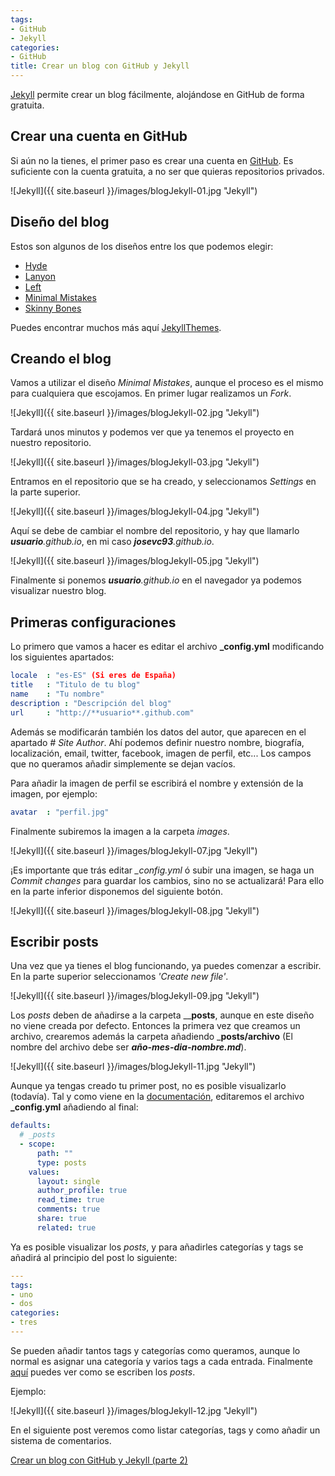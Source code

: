 ```yaml
---
tags:
- GitHub
- Jekyll
categories:
- GitHub
title: Crear un blog con GitHub y Jekyll
---
```

[Jekyll](http://jekyllrb.com/) permite crear un blog fácilmente, alojándose en GitHub de forma gratuita. 

## Crear una cuenta en GitHub

Si aún no la tienes, el primer paso es crear una cuenta en [GitHub](https://github.com/). Es suficiente con la cuenta gratuita, a no ser que quieras repositorios privados.

![Jekyll]({{ site.baseurl }}/images/blogJekyll-01.jpg "Jekyll")

## Diseño del blog

Estos son algunos de los diseños entre los que podemos elegir:

* [Hyde](https://github.com/poole/hyde)
* [Lanyon](https://github.com/poole/lanyon)
* [Left](https://github.com/holman/left)
* [Minimal Mistakes](https://github.com/mmistakes/minimal-mistakes)
* [Skinny Bones](https://github.com/mmistakes/skinny-bones-jekyll)

Puedes encontrar muchos más aquí [JekyllThemes](http://jekyllthemes.org/).

## Creando el blog

Vamos a utilizar el diseño *Minimal Mistakes*, aunque el proceso es el mismo para cualquiera que escojamos. En primer lugar realizamos un *Fork*.

![Jekyll]({{ site.baseurl }}/images/blogJekyll-02.jpg "Jekyll")

Tardará unos minutos y podemos ver que ya tenemos el proyecto en nuestro repositorio.

![Jekyll]({{ site.baseurl }}/images/blogJekyll-03.jpg "Jekyll")

Entramos en el repositorio que se ha creado, y seleccionamos *Settings* en la parte superior.

![Jekyll]({{ site.baseurl }}/images/blogJekyll-04.jpg "Jekyll")

Aquí se debe de cambiar el nombre del repositorio, y hay que llamarlo _**usuario**.github.io_, en mi caso _**josevc93**.github.io_.

![Jekyll]({{ site.baseurl }}/images/blogJekyll-05.jpg "Jekyll")

Finalmente si ponemos _**usuario**.github.io_ en el navegador ya podemos visualizar nuestro blog.

## Primeras configuraciones

Lo primero que vamos a hacer es editar el archivo **_config.yml** modificando los siguientes apartados:

```yml
locale  : "es-ES" (Si eres de España)
title   : "Titulo de tu blog"
name    : "Tu nombre"
description : "Descripción del blog"
url     : "http://**usuario**.github.com"
```

Además se modificarán también los datos del autor, que aparecen en el apartado *# Site Author*. Ahí podemos definir nuestro nombre, biografía, localización, email, twitter, facebook, imagen de perfil, etc... Los campos que no queramos añadir simplemente se dejan vacíos. 

Para añadir la imagen de perfil se escribirá el nombre y extensión de la imagen, por ejemplo:

```yml
avatar  : "perfil.jpg"
```

Finalmente subiremos la imagen a la carpeta *images*.

![Jekyll]({{ site.baseurl }}/images/blogJekyll-07.jpg "Jekyll")

¡Es importante que trás editar *_config.yml* ó subir una imagen, se haga un *Commit changes* para guardar los cambios, sino no se actualizará! Para ello en la parte inferior disponemos del siguiente botón.

![Jekyll]({{ site.baseurl }}/images/blogJekyll-08.jpg "Jekyll")

## Escribir posts

Una vez que ya tienes el blog funcionando, ya puedes comenzar a escribir. En la parte superior seleccionamos *'Create new file'*.

![Jekyll]({{ site.baseurl }}/images/blogJekyll-09.jpg "Jekyll")

Los *posts* deben de añadirse a la carpeta ____posts__, aunque en este diseño no viene creada por defecto. Entonces la primera vez que creamos un archivo, crearemos además la carpeta añadiendo ___posts/archivo__ (El nombre del archivo debe ser **_año-mes-dia-nombre.md_**).

![Jekyll]({{ site.baseurl }}/images/blogJekyll-11.jpg "Jekyll")

Aunque ya tengas creado tu primer post, no es posible visualizarlo (todavía). Tal y como viene en la [documentación](https://mmistakes.github.io/minimal-mistakes/docs/posts/), editaremos el archivo **_config.yml** añadiendo al final:

```yml
defaults:
  # _posts
  - scope:
      path: ""
      type: posts
    values:
      layout: single
      author_profile: true
      read_time: true
      comments: true
      share: true
      related: true
```

Ya es posible visualizar los *posts*, y para añadirles categorías y tags se añadirá al principio del post lo siguiente:

```yml
---
tags:
- uno
- dos
categories:
- tres
---
```

Se pueden añadir tantos tags y categorías como queramos, aunque lo normal es asignar una categoría y varios tags a cada entrada. Finalmente [aquí](https://github.com/adam-p/markdown-here/wiki/Markdown-Cheatsheet) puedes ver como se escriben los *posts*.

Ejemplo:

![Jekyll]({{ site.baseurl }}/images/blogJekyll-12.jpg "Jekyll")

En el siguiente post veremos como listar categorías, tags y como añadir un sistema de comentarios. 

[Crear un blog con GitHub y Jekyll (parte 2)](http://www.josemanuelvazquez.es/github/Crear-Blog-Github-Jekyll-2/)
